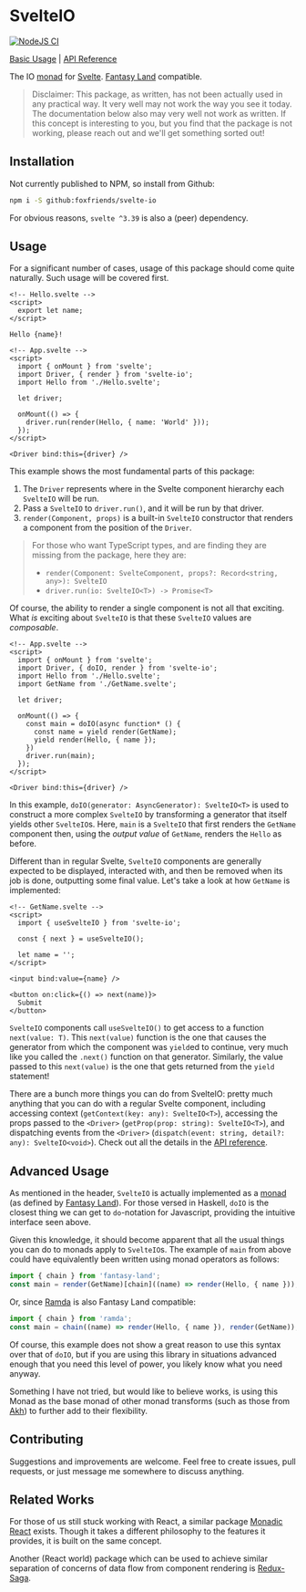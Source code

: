 # SvelteIO

[![NodeJS CI](https://github.com/foxfriends/svelte-io/actions/workflows/nodejs.yml/badge.svg)](https://github.com/foxfriends/svelte-io/actions/workflows/nodejs.yml)

[Basic Usage][] | [API Reference][]

The IO [monad][] for [Svelte][]. [Fantasy Land][] compatible.

[Fantasy Land]: https://github.com/fantasyland/fantasy-land
[monad]: https://github.com/fantasyland/fantasy-land#monad
[Svelte]: https://svelte.dev/
[Basic Usage]: #Usage
[API Reference]: ./API.md

> Disclaimer: This package, as written, has not been actually used in any practical way.
> It very well may not work the way you see it today. The documentation below also
> may very well not work as written. If this concept is interesting to you, but you
> find that the package is not working, please reach out and we'll get something
> sorted out!

## Installation

Not currently published to NPM, so install from Github:

```sh
npm i -S github:foxfriends/svelte-io
```

For obvious reasons, `svelte ^3.39` is also a (peer) dependency.

## Usage

For a significant number of cases, usage of this package should come quite naturally.
Such usage will be covered first.

```svelte
<!-- Hello.svelte -->
<script>
  export let name;
</script>

Hello {name}!
```

```svelte
<!-- App.svelte -->
<script>
  import { onMount } from 'svelte';
  import Driver, { render } from 'svelte-io';
  import Hello from './Hello.svelte';

  let driver;

  onMount(() => {
    driver.run(render(Hello, { name: 'World' }));
  });
</script>

<Driver bind:this={driver} />
```

This example shows the most fundamental parts of this package:
1.  The `Driver` represents where in the Svelte component hierarchy each `SvelteIO` will be run.
2.  Pass a `SvelteIO` to `driver.run()`, and it will be run by that driver.
3.  `render(Component, props)` is a built-in `SvelteIO` constructor that renders a component from the position of the `Driver`.

>   For those who want TypeScript types, and are finding they are missing from the package, here they are:
>   *   `render(Component: SvelteComponent, props?: Record<string, any>): SvelteIO`
>   *   `driver.run(io: SvelteIO<T>) -> Promise<T>`

Of course, the ability to render a single component is not all that exciting. What *is* exciting about
`SvelteIO` is that these `SvelteIO` values are *composable*.

```svelte
<!-- App.svelte -->
<script>
  import { onMount } from 'svelte';
  import Driver, { doIO, render } from 'svelte-io';
  import Hello from './Hello.svelte';
  import GetName from './GetName.svelte';

  let driver;

  onMount(() => {
    const main = doIO(async function* () {
      const name = yield render(GetName);
      yield render(Hello, { name });
    })
    driver.run(main);
  });
</script>

<Driver bind:this={driver} />
```

In this example, `doIO(generator: AsyncGenerator): SvelteIO<T>` is used to construct a more
complex `SvelteIO` by transforming a generator that itself yields other `SvelteIO`s.
Here, `main` is a `SvelteIO` that first renders the `GetName` component then, using the
*output value* of `GetName`, renders the `Hello` as before.

Different than in regular Svelte, `SvelteIO` components are generally expected to be displayed,
interacted with, and then be removed when its job is done, outputting some final value. Let's
take a look at how `GetName` is implemented:

```svelte
<!-- GetName.svelte -->
<script>
  import { useSvelteIO } from 'svelte-io';

  const { next } = useSvelteIO();

  let name = '';
</script>

<input bind:value={name} />

<button on:click={() => next(name)}>
  Submit
</button>
```

`SvelteIO` components call `useSvelteIO()` to get access to a function `next(value: T)`.
This `next(value)` function is the one that causes the generator from which the component
was `yield`ed to continue, very much like you called the `.next()` function on that
generator. Similarly, the value passed to this `next(value)` is the one that gets returned
from the `yield` statement!

There are a bunch more things you can do from SvelteIO: pretty much anything that you can do with
a regular Svelte component, including accessing context (`getContext(key: any): SvelteIO<T>`),
accessing the props passed to the `<Driver>` (`getProp(prop: string): SvelteIO<T>`), and
dispatching events from the `<Driver>` (`dispatch(event: string, detail?: any): SvelteIO<void>`).
Check out all the details in the [API reference][].

## Advanced Usage

As mentioned in the header, `SvelteIO` is actually implemented as a [monad][] (as defined
by [Fantasy Land][]). For those versed in Haskell, `doIO` is the closest thing we can get to
`do`-notation for Javascript, providing the intuitive interface seen above.

Given this knowledge, it should become apparent that all the usual things you can do to monads
apply to `SvelteIO`s. The example of `main` from above could have equivalently been written
using monad operators as follows:

```javascript
import { chain } from 'fantasy-land';
const main = render(GetName)[chain]((name) => render(Hello, { name }));
```

Or, since [Ramda][] is also Fantasy Land compatible:

[Ramda]: https://ramdajs.com/

```javascript
import { chain } from 'ramda';
const main = chain((name) => render(Hello, { name }), render(GetName));
```

Of course, this example does not show a great reason to use this syntax over that of `doIO`,
but if you are using this library in situations advanced enough that you need this level of
power, you likely know what you need anyway.

Something I have not tried, but would like to believe works, is using this Monad as the base
monad of other monad transforms (such as those from [Akh][]) to further add to their flexibility.

[Akh]: https://github.com/mattbierner/akh

## Contributing

Suggestions and improvements are welcome. Feel free to create issues, pull requests, or just
message me somewhere to discuss anything.

## Related Works

For those of us still stuck working with React, a similar package [Monadic React][] exists.
Though it takes a different philosophy to the features it provides, it is built on the same concept.

Another (React world) package which can be used to achieve similar separation of concerns of
data flow from component rendering is [Redux-Saga][].

[Monadic React]: https://github.com/hoppinger/MonadicReact
[Redux-Saga]: https://redux-saga.js.org/
